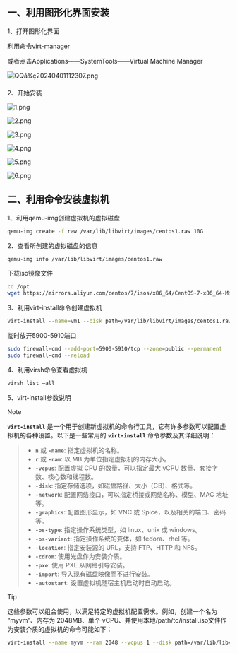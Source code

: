 ## 一、利用图形化界面安装

1、打开图形化界面

利用命令virt-manager

或者点击Applications——SystemTools——Virtual Machine Manager

![QQå¾ç20240401112307.png](https://pic.myla.eu.org/file/1757594132220_QQå¾ç20240401112307.png)

2、开始安装

![1.png](https://pic.myla.eu.org/file/1757594133368_1.png)

![2.png](https://pic.myla.eu.org/file/1757594132537_2.png)

![3.png](https://pic.myla.eu.org/file/1757594133977_3.png)

![4.png](https://pic.myla.eu.org/file/1757594133710_4.png)

![5.png](https://pic.myla.eu.org/file/1757594130770_5.png)

![6.png](https://pic.myla.eu.org/file/1757594131809_6.png)

## 二、利用命令安装虚拟机

1、利用qemu-img创建虚拟机的虚拟磁盘

```bash
qemu-img create -f raw /var/lib/libvirt/images/centos1.raw 10G
```

2、查看所创建的虚拟磁盘的信息

```bash
qemu-img info /var/lib/libvirt/images/centos1.raw
```
下载iso镜像文件
```bash
cd /opt
wget https://mirrors.aliyun.com/centos/7/isos/x86_64/CentOS-7-x86_64-Minimal-2207-02.iso
```

3、利用virt-install命令创建虚拟机

```bash
virt-install --name=vm1 --disk path=/var/lib/libvirt/images/centos1.raw --vcpus=1 --ram=1024 --cdrom=/opt/CentOS-7-x86_64-Minimal-2207-02.iso --network network=default --os-type=linux --graphics vnc,listen=0.0.0.0
```
临时放开5900-5910端口

```bash
sudo firewall-cmd --add-port=5900-5910/tcp --zone=public --permanent
sudo firewall-cmd --reload
```

4、利用virsh命令查看虚拟机

```bash
virsh list —all
```

5、virt-install参数说明

> [!note]
**`virt-install`** 是一个用于创建新虚拟机的命令行工具，它有许多参数可以配置虚拟机的各种设置。以下是一些常用的 **`virt-install`** 命令参数及其详细说明：

> - **`n`** 或 **`-name`**: 指定虚拟机的名称。
> - **`r`** 或 **`-ram`**: 以 MB 为单位指定虚拟机的内存大小。
> - **`-vcpus`**: 配置虚拟 CPU 的数量，可以指定最大 vCPU 数量、套接字数、核心数和线程数。
> - **`-disk`**: 指定存储选项，如磁盘路径、大小（GB）、格式等。
> - **`-network`**: 配置网络接口，可以指定桥接或网络名称、模型、MAC 地址等。
> - **`-graphics`**: 配置图形显示，如 VNC 或 Spice，以及相关的端口、密码等。
> - **`-os-type`**: 指定操作系统类型，如 linux、unix 或 windows。
> - **`-os-variant`**: 指定操作系统的变体，如 fedora、rhel 等。
> - **`-location`**: 指定安装源的 URL，支持 FTP、HTTP 和 NFS。
> - **`-cdrom`**: 使用光盘作为安装介质。
> - **`-pxe`**: 使用 PXE 从网络引导安装。
> - **`-import`**: 导入现有磁盘映像而不进行安装。
> - **`-autostart`**: 设置虚拟机随宿主机启动时自动启动。

> [!tip]
这些参数可以组合使用，以满足特定的虚拟机配置需求。例如，创建一个名为 “myvm”、内存为 2048MB、单个 vCPU、并使用本地/path/to/install.iso文件作为安装介质的虚拟机的命令可能如下：

```bash
virt-install --name myvm --ram 2048 --vcpus 1 --disk path=/var/lib/libvirt/images/myvm.img,size=10 --cdrom /path/to/install.iso --os-type linux --os-variant ubuntu20.04
```